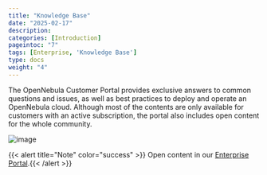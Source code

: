 ```yaml
---
title: "Knowledge Base"
date: "2025-02-17"
description:
categories: [Introduction]
pageintoc: "7"
tags: [Enterprise, 'Knowledge Base']
type: docs
weight: "4"
---
```


<a id="knowledge-base"></a>

<!--# Knowledge Base -->

The OpenNebula Customer Portal provides exclusive answers to common questions and issues, as well as best practices to deploy and operate an OpenNebula cloud. Although most of the contents are only available for customers with an active subscription, the portal also includes open content for the whole community.

![image](/images/knowledge_base.png)

{{< alert title="Note" color="success" >}}
Open content in our [Enterprise Portal](https://support.opennebula.pro/hc/en-us/categories/360003026332-Solutions-and-Best-Practices).{{< /alert >}} 
